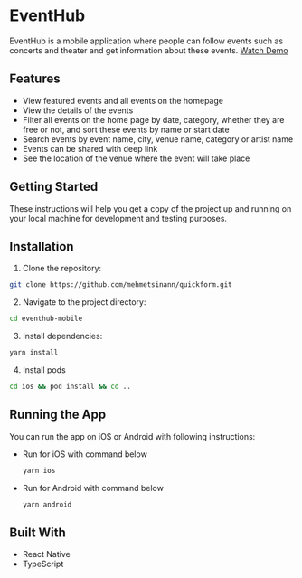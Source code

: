 # EventHub

EventHub is a mobile application where people can follow events such as concerts and theater and get information about these events.
[Watch Demo](https://drive.google.com/file/d/1GRovQXDVrlCr7c2rCh9NzkWuwKg5TgHg/view?usp=sharing)

## Features

- View featured events and all events on the homepage
- View the details of the events
- Filter all events on the home page by date, category, whether they are free or not, and sort these events by name or start date
- Search events by event name, city, venue name, category or artist name
- Events can be shared with deep link
- See the location of the venue where the event will take place

## Getting Started

These instructions will help you get a copy of the project up and running on your local machine for development and testing purposes.

## Installation

1. Clone the repository:

```bash
git clone https://github.com/mehmetsinann/quickform.git
```

2. Navigate to the project directory:

```bash
cd eventhub-mobile
```

3. Install dependencies:

```bash
yarn install
```

4. Install pods

```bash
cd ios && pod install && cd ..
```

## Running the App

You can run the app on iOS or Android with following instructions:

- Run for iOS with command below
  ```bash
  yarn ios
  ```
- Run for Android with command below
  ```bash
  yarn android
  ```

## Built With

- React Native
- TypeScript
